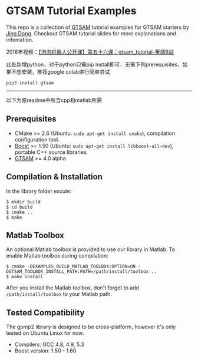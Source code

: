GTSAM Tutorial Examples
===================================================
This repo is a collection of [GTSAM](https://bitbucket.org/gtborg/gtsam) tutorial examples for GTSAM starters by [Jing Dong](mailto:thu.dongjing@gmail.com). Checkout GTSAM tutorial slides for more explanations and infomation. 

2016年视频：[【泡泡机器人公开课】第五十六课：gtsam_tutorial-董靖B站](https://www.bilibili.com/video/BV1C4411772G)

此处新增python，对于python只需pip install即可，无需下列prerequisites，如果不想安装，推荐google colab进行简单尝试

```
pip3 install gtsam
```

---

以下为原readme中所含cpp和matlab所需

Prerequisites
------

- CMake >= 2.6 (Ubuntu: `sudo apt-get install cmake`), compilation configuration tool.
- [Boost](http://www.boost.org/) >= 1.50 (Ubuntu: `sudo apt-get install libboost-all-dev`), portable C++ source libraries.
- [GTSAM](https://bitbucket.org/gtborg/gtsam) >= 4.0 alpha.

Compilation & Installation
------

In the library folder excute:

```
$ mkdir build
$ cd build
$ cmake ..
$ make
```

Matlab Toolbox
-----

An optional Matlab toolbox is provided to use our library in Matlab. To enable Matlab toolbox during compilation:

```
$ cmake -DEXAMPLES_BUILD_MATLAB_TOOLBOX:OPTION=ON -DGTSAM_TOOLBOX_INSTALL_PATH:PATH=/path/install/toolbox ..
$ make install
```

After you install the Matlab toolbox, don't forget to add `/path/install/toolbox` to your Matlab path.

Tested Compatibility
-----

The gpmp2 library is designed to be cross-platform, however it's only tested on Ubuntu Linux for now.

- Compilers: GCC 4.8, 4.9, 5.3
- Boost version: 1.50 - 1.60

